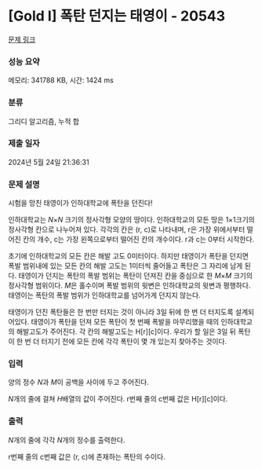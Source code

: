 # [Gold I] 폭탄 던지는 태영이 - 20543 

[문제 링크](https://www.acmicpc.net/problem/20543) 

### 성능 요약

메모리: 341788 KB, 시간: 1424 ms

### 분류

그리디 알고리즘, 누적 합

### 제출 일자

2024년 5월 24일 21:36:31

### 문제 설명

<p>시험을 망친 태영이가 인하대학교에 폭탄을 던진다!</p>

<p>인하대학교는 <em>N</em>×<em>N </em>크기의 정사각형 모양의 땅이다. 인하대학교의 모든 땅은 1×1크기의 정사각형 칸으로 나누어져 있다. 각각의 칸은 (r, c)로 나타내며, r은 가장 위에서부터 떨어진 칸의 개수, c는 가장 왼쪽으로부터 떨어진 칸의 개수이다. r과 c는 0부터 시작한다.</p>

<p>초기에 인하대학교의 모든 칸은 해발 고도 0미터이다. 하지만 태영이가 폭탄을 던지면 폭발 범위내에 있는 모든 칸의 해발 고도는 1미터씩 줄어들고 폭탄은 그 자리에 남게 된다. 태영이가 던지는 폭탄의 폭발 범위는 폭탄이 던져진 칸을 중심으로 한 <em>M</em>×<em>M</em> 크기의 정사각형 범위이다. <em>M</em>은 홀수이며 폭발 범위의 윗변은 인하대학교의 윗변과 평행하다. 태영이는 폭탄의 폭발 범위가 인하대학교를 넘어가게 던지지 않는다.</p>

<p>태영이가 던진 폭탄들은 한 번만 터지는 것이 아니라 3일 뒤에 한 번 더 터지도록 설계되어있다. 태영이가 폭탄을 던져 모든 폭탄이 첫 번째 폭발을 마무리했을 때의 인하대학교의 해발고도가 주어진다. 각 칸의 해발고도는 H[r][c]이다. 우리가 할 일은 3일 뒤 폭탄이 한 번 더 터지기 전에 모든 칸에 각각 폭탄이 몇 개 있는지 찾아주는 것이다.</p>

### 입력 

 <p>양의 정수 <em>N</em>과 <em>M</em>이 공백을 사이에 두고 주어진다.</p>

<p><em>N</em>개의 줄에 걸쳐 <em>H</em>배열의 값이 주어진다. r번째 줄의 c번째 값은 H[r][c]이다.</p>

### 출력 

 <p><em>N</em>개의 줄에 각각 <em>N</em>개의 정수를 출력한다.</p>

<p>r번째 줄의 c번째 값은 (r, c)에 존재하는 폭탄의 수이다.</p>

